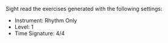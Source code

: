 Sight read the exercises generated with the following settings:

* Instrument: Rhythm Only
* Level: 1
* Time Signature: 4/4